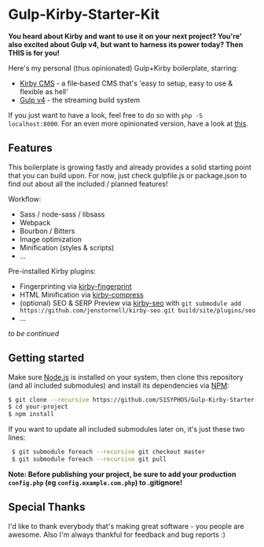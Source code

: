 # Gulp-Kirby-Starter-Kit
**You heard about Kirby and want to use it on your next project? You're' also excited about Gulp v4, but want to harness its power today? Then THIS is for you!**

Here's my personal (thus opinionated) Gulp+Kirby boilerplate, starring:
- [Kirby CMS](https://getkirby.com/) - a file‑based CMS that's 'easy to setup, easy to use & flexible as hell'
- [Gulp v4](http://gulpjs.com/) - the streaming build system

If you just want to have a look, feel free to do so with `php -S localhost:8000`. For an even more opinionated version, have a look at [this](https://github.com/S1SYPHOS/Gulp-Kirby-Starter-Kit/tree/strong-opinion).


## Features
This boilerplate is growing fastly and already provides a solid starting point that you can build upon. For now, just check gulpfile.js or package.json to find out about all the included / planned features!

Workflow:
- Sass / node-sass / libsass
- Webpack
- Bourbon / Bitters
- Image optimization
- Minification (styles & scripts)
- ...

Pre-installed Kirby plugins:
- Fingerprinting via [kirby-fingerprint](https://github.com/iksi/KirbyFingerprint)
- HTML Minification via [kirby-compress](https://github.com/iksi/kirby-compress)
- (optional) SEO & SERP Preview via [kirby-seo](https://github.com/jenstornell/kirby-seo) with `git submodule add https://github.com/jenstornell/kirby-seo.git build/site/plugins/seo`
- ...

_to be continued_


## Getting started
Make sure [Node.js](http://nodejs.org/) is installed on your system, then clone this repository (and all included submodules) and install its dependencies via [NPM](https://npmjs.org/):

```bash
$ git clone --recursive https://github.com/S1SYPHOS/Gulp-Kirby-Starter-Kit.git your-project
$ cd your-project
$ npm install
```

If you want to update all included submodules later on, it's just these two lines:

```bash
 $ git submodule foreach --recursive git checkout master
 $ git submodule foreach --recursive git pull
```

**Note: Before publishing your project, be sure to add your production `config.php` (eg `config.example.com.php`) to .gitignore!**

## Special Thanks
I'd like to thank everybody that's making great software - you people are awesome. Also I'm always thankful for feedback and bug reports :)
